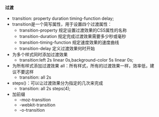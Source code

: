 #### 过渡

- transition: property duration timing-function delay;
- transition是一个简写属性，用于设置四个过渡属性：
  - transition-property  规定设置过渡效果的CSS属性的名称
  - transition-duration  规定完成过渡效果需要多少秒或毫秒
  - transition-timing-function  规定速度效果的速度曲线
  - transition-delay  定义过渡效果何时开始
- 为多个样式同时添加过渡效果
  - transition:left  2s  linear 0s,background-color 5s linear 0s;
- 为所有样式添加过渡效果  all：所有样式，所有的过渡效果一样，效率低，建议不要这样
  - transition: all 2s 
- steps()：可以让过渡效果分为指定的几次来完成
  - transition: all 2s steps(4);
- 加前缀
  - -moz-transition
  - -webkit-transition
  - -o-transition

